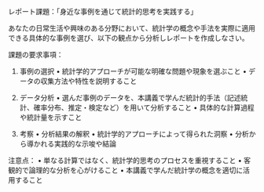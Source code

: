 レポート課題：「身近な事例を通じて統計的思考を実践する」

あなたの日常生活や興味のある分野において、統計学の概念や手法を実際に適用できる具体的な事例を選び、以下の観点から分析しレポートを作成しなさい。

課題の要求事項：

1. 事例の選択
• 統計学的アプローチが可能な明確な問題や現象を選ぶこと
• データの収集方法や特性を説明すること

2. データ分析
• 選んだ事例のデータを、本講義で学んだ統計的手法（記述統計、確率分布、推定・検定など）を用いて分析すること
• 具体的な計算過程や統計量を示すこと

3. 考察
• 分析結果の解釈
• 統計学的アプローチによって得られた洞察
• 分析から導かれる実践的な示唆や結論

注意点：
• 単なる計算ではなく、統計学的思考のプロセスを重視すること
• 客観的で論理的な分析を心がけること
• 本講義で学んだ統計学の概念を適切に活用すること